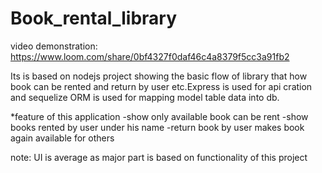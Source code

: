# Book_rental_library

video demonstration: https://www.loom.com/share/0bf4327f0daf46c4a8379f5cc3a91fb2

Its is based on nodejs project showing the basic flow of library that how book can be rented and return by user etc.Express is used for api cration and sequelize ORM is used for mapping model table data into db.

*feature of this application
-show only available book can be rent
-show books rented by user under his name
-return book by user makes book again available for others


note: UI is average as major part is based on functionality of this project 
